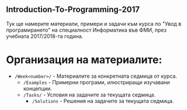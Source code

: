 ## Introduction-To-Programming-2017

Тук ще намерите материали, примери и задачи към курса по "Увод в програмирането" на специалност
Информатика във ФМИ, през учебната 2017/2018-та година.

# Организация на материалите:
   * `/Week<number>/` - Материалите за конкретната седмица от курса.
       * `/Examples` - Примерни програми, илюстриращи изучавани концепции.
       * `/Tasks/` - Условия на задачите за текущата седмица.
           * `/Solutions` - Решения на задачите за текущата седмица.

